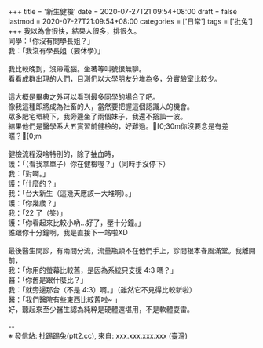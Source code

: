 +++
title = '新生健檢'
date = 2020-07-27T21:09:54+08:00
draft = false
lastmod = 2020-07-27T21:09:54+08:00
categories = ['日常']
tags = ['批兔']
+++
我以為會很快，結果人很多，排很久。<br>
同學：「你沒有問學長姐？」<br>
我：「我沒有學長姐（要休學）」<br>
<br>
我比較晚到，沒帶電腦。坐著等叫號很無聊。<br>
看看成群出現的人們，目測仍以大學朋友分堆為多，分實驗室比較少。<br>
<br>
這大概是畢典之外可以看到最多同學的場合了吧。<br>
像我這種即將成為社畜的人，當然要把握這個認識人的機會。<br>
眾多肥宅環繞下，我旁邊坐了兩個妹子，我還不撘訕一波。<br>
結果他們是醫學系大五實習前健檢的，好難過。[0;30m你沒要念是有差暱？[0;m<br>
<br>
健檢流程沒啥特別的，除了抽血時，<br>
護：「（看我拿單子）你在健檢喔？」（同時手沒停下）<br>
我：「對啊。」<br>
護：「什麼的？」<br>
我：「台大新生（這幾天應該一大堆啊）。」<br>
護：「你幾歲？」<br>
我：「22 了（笑）」<br>
護：「你看起來比較小吶…好了，壓十分鐘。」<br>
誰跟你十分鐘啊，我是直接下一站啦XD<br>
<br>
最後醫生問診，有兩間分流，流量瓶頸不在他們手上，診間根本春風滿堂。我離開前，<br>
我：「你用的螢幕比較舊，是因為系統只支援 4:3 嗎？」<br>
醫：「你舊是跟什麼比？」<br>
我：「就旁邊那台（不是 4:3）啊。」（雖然它不見得比較新啦）<br>
醫：「我們醫院有些東西比較舊啦~ 」<br>
好，聽起來至少醫生認為純粹是硬體還堪用，不是軟體耍雷。<br>
<br>
--<br>
※ 發信站: 批踢踢兔(ptt2.cc), 來自: xxx.xxx.xxx.xxx (臺灣)<br>
